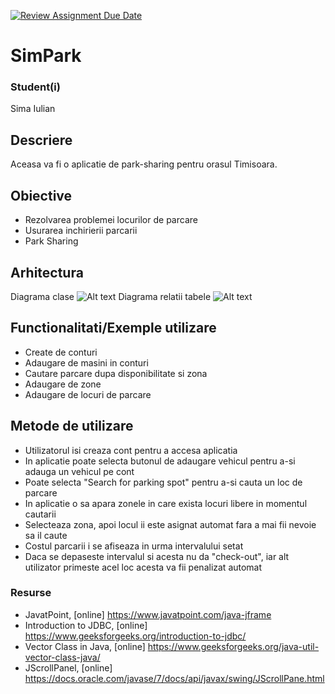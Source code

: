[![Review Assignment Due Date](https://classroom.github.com/assets/deadline-readme-button-22041afd0340ce965d47ae6ef1cefeee28c7c493a6346c4f15d667ab976d596c.svg)](https://classroom.github.com/a/ub5aCVal)
# SimPark
### Student(i)
Sima Iulian

## Descriere
Aceasa va fi o aplicatie de park-sharing pentru orasul Timisoara.

## Obiective


* Rezolvarea problemei locurilor de parcare
* Usurarea inchirierii parcarii
* Park Sharing

## Arhitectura
Diagrama clase
![Alt text](https://i.imgur.com/OmsfXG5.png)
Diagrama relatii tabele
![Alt text](https://i.imgur.com/trg59RN.png)

## Functionalitati/Exemple utilizare
* Create de conturi
* Adaugare de masini in conturi
* Cautare parcare dupa disponibilitate si zona
* Adaugare de zone
* Adaugare de locuri de parcare

## Metode de utilizare
* Utilizatorul isi creaza cont pentru a accesa aplicatia
* In aplicatie poate selecta butonul de adaugare vehicul pentru a-si adauga un vehicul pe cont
* Poate selecta "Search for parking spot" pentru a-si cauta un loc de parcare
* In aplicatie o sa apara zonele in care exista locuri libere in momentul cautarii
* Selecteaza zona, apoi locul ii este asignat automat fara a mai fii nevoie sa il caute
* Costul parcarii i se afiseaza in urma intervalului setat
* Daca se depaseste intervalul si acesta nu da "check-out", iar alt utilizator primeste acel loc acesta va fii penalizat automat

### Resurse
* JavatPoint, [online] https://www.javatpoint.com/java-jframe
* Introduction to JDBC, [online] https://www.geeksforgeeks.org/introduction-to-jdbc/
* Vector Class in Java, [online] https://www.geeksforgeeks.org/java-util-vector-class-java/
* JScrollPanel, [online] https://docs.oracle.com/javase/7/docs/api/javax/swing/JScrollPane.html
